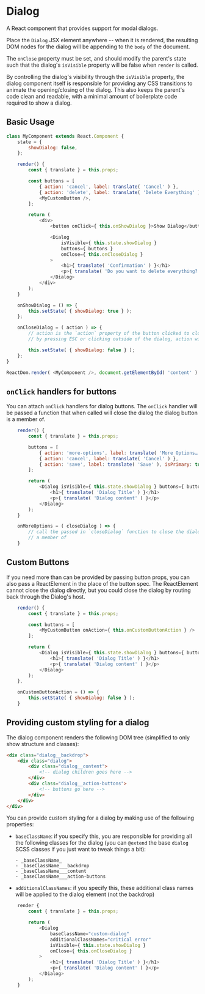 # Dialog

A React component that provides support for modal dialogs.

Place the `Dialog` JSX element anywhere -- when it is rendered, the resulting DOM nodes for the dialog will be
appending to the `body` of the document.

The `onClose` property must be set, and should modify the parent's state such that the dialog's `isVisible` property
will be false when `render` is called.

By controlling the dialog's visibility through the `isVisible` property, the dialog component itself is responsible for
providing any CSS transitions to animate the opening/closing of the dialog. This also keeps the parent's code clean and
readable, with a minimal amount of boilerplate code required to show a dialog.

## Basic Usage

```js
class MyComponent extends React.Component {
	state = {
		showDialog: false,
	};

	render() {
		const { translate } = this.props;

		const buttons = [
			{ action: 'cancel', label: translate( 'Cancel' ) },
			{ action: 'delete', label: translate( 'Delete Everything' ), isPrimary: true },
			<MyCustomButton />,
		];

		return (
			<div>
				<button onClick={ this.onShowDialog }>Show Dialog</button>

				<Dialog
					isVisible={ this.state.showDialog }
					buttons={ buttons }
					onClose={ this.onCloseDialog }
				>
					<h1>{ translate( 'Confirmation' ) }</h1>
					<p>{ translate( 'Do you want to delete everything?' ) }</p>
				</Dialog>
			</div>
		);
	}

	onShowDialog = () => {
		this.setState( { showDialog: true } );
	};

	onCloseDialog = ( action ) => {
		// action is the `action` property of the button clicked to close the dialog. If the dialog is closed
		// by pressing ESC or clicking outside of the dialog, action will be `undefined`

		this.setState( { showDialog: false } );
	};
}

ReactDom.render( <MyComponent />, document.getElementById( 'content' ) );
```

## `onClick` handlers for buttons

You can attach `onClick` handlers for dialog buttons. The `onClick` handler will be passed a function that when
called will close the dialog the dialog button is a member of.

```js
	render() {
		const { translate } = this.props;

		buttons = [
			{ action: 'more-options', label: translate( 'More Options…' ), onClick: this.onMoreOptions },
			{ action: 'cancel', label: translate( 'Cancel' ) },
			{ action: 'save', label: translate( 'Save' ), isPrimary: true }
		];

		return (
			<Dialog isVisible={ this.state.showDialog } buttons={ buttons } onClose={ this.onCloseDialog }>
				<h1>{ translate( 'Dialog Title' ) }</h1>
				<p>{ translate( 'Dialog content' ) }</p>
			</Dialog>
		);
	}

	onMoreOptions = ( closeDialog ) => {
		// call the passed in `closeDialog` function to close the dialog the dialog button is
		// a member of
	}
```

## Custom Buttons

If you need more than can be provided by passing button props, you can also pass a ReactElement in the place of
the button spec. The ReactElement cannot close the dialog directly, but you could close the dialog by routing back
through the Dialog's host.

```js
	render() {
		const { translate } = this.props;

		const buttons = [
			<MyCustomButton onAction={ this.onCustomButtonAction } />
		];

		return (
			<Dialog isVisible={ this.state.showDialog } buttons={ buttons } onClose={ this.onCloseDialog }>
				<h1>{ translate( 'Dialog Title' ) }</h1>
				<p>{ translate( 'Dialog content' ) }</p>
			</Dialog>
		);
	},

	onCustomButtonAction = () => {
		this.setState( { showDialog: false } );
	}

```

## Providing custom styling for a dialog

The dialog component renders the following DOM tree (simplified to only show structure and classes):

```html
<div class="dialog__backdrop">
	<div class="dialog">
		<div class="dialog__content">
			<!-- dialog children goes here -->
		</div>
		<div class="dialog__action-buttons">
			<!-- buttons go here -->
		</div>
	</div>
</div>
```

You can provide custom styling for a dialog by making use of the following properties:

- `baseClassName`: if you specify this, you are responsible for providing all the following classes for the dialog (you
  can `@extend` the base `dialog` SCSS classes if you just want to tweak things a bit):

      - _baseClassName_
      - _baseClassName___backdrop
      - _baseClassName___content
      - _baseClassName___action-buttons

- `additionalClassNames`: if you specify this, these additional class names will be applied to the dialog element
  (not the backdrop)

```js
	render {
		const { translate } = this.props;

		return (
			<Dialog
				baseClassName="custom-dialog"
				additionalClassNames="critical error"
				isVisible={ this.state.showDialog }
				onClose={ this.onCloseDialog }
			>
				<h1>{ translate( 'Dialog Title' ) }</h1>
				<p>{ translate( 'Dialog content' ) }</p>
			</Dialog>
		);
	}
```
